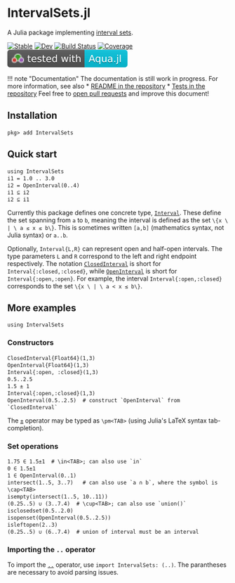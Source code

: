 # IntervalSets.jl

A Julia package implementing [interval sets](https://en.wikipedia.org/wiki/Interval_(mathematics)).

[![Stable](https://img.shields.io/badge/docs-stable-blue.svg)](https://JuliaMath.github.io/IntervalSets.jl/stable)
[![Dev](https://img.shields.io/badge/docs-dev-blue.svg)](https://JuliaMath.github.io/IntervalSets.jl/dev)
[![Build Status](https://github.com/JuliaMath/IntervalSets.jl/workflows/CI/badge.svg)](https://github.com/JuliaMath/IntervalSets.jl/actions)
[![Coverage](https://codecov.io/gh/JuliaMath/IntervalSets.jl/branch/master/graph/badge.svg)](https://codecov.io/gh/JuliaMath/IntervalSets.jl)
[![Aqua QA](https://raw.githubusercontent.com/JuliaTesting/Aqua.jl/master/badge.svg)](https://github.com/JuliaTesting/Aqua.jl)

!!! note "Documentation"
    The documentation is still work in progress.
    For more information, see also
    * [README in the repository](https://github.com/JuliaMath/IntervalSets.jl)
    * [Tests in the repository](https://github.com/JuliaMath/IntervalSets.jl/tree/master/test)
    Feel free to [open pull requests](https://github.com/JuliaMath/IntervalSets.jl/pulls) and improve this document!

## Installation
```
pkg> add IntervalSets
```

## Quick start

```@repl
using IntervalSets
i1 = 1.0 .. 3.0
i2 = OpenInterval(0..4)
i1 ⊆ i2
i2 ⊆ i1
```

Currently this package defines one concrete type, [`Interval`](@ref).
These define the set spanning from `a` to `b`, meaning the interval is defined as the set ``\{x \ | \ a ≤ x ≤ b\}``.
This is sometimes written ``[a,b]`` (mathematics syntax, not Julia syntax) or ``a..b``.

Optionally, `Interval{L,R}` can represent open and half-open intervals.
The type parameters `L` and `R` correspond to the left and right endpoint respectively.
The notation [`ClosedInterval`](@ref) is short for `Interval{:closed,:closed}`,
while [`OpenInterval`](@ref) is short for `Interval{:open,:open}`.
For example, the interval `Interval{:open,:closed}` corresponds to the set ``\{x \ | \ a < x ≤ b\}``.

## More examples

```@setup more
using IntervalSets
```

### Constructors
```@repl more
ClosedInterval{Float64}(1,3)
OpenInterval{Float64}(1,3)
Interval{:open, :closed}(1,3)
0.5..2.5
1.5 ± 1
Interval{:open,:closed}(1,3)
OpenInterval(0.5..2.5)  # construct `OpenInterval` from `ClosedInterval`
```

The [`±`](@ref) operator may be typed as `\pm<TAB>` (using Julia's LaTeX syntax tab-completion).

### Set operations

```@repl
1.75 ∈ 1.5±1  # \in<TAB>; can also use `in`
0 ∈ 1.5±1
1 ∈ OpenInterval(0..1)
intersect(1..5, 3..7)   # can also use `a ∩ b`, where the symbol is \cap<TAB>
isempty(intersect(1..5, 10..11))
(0.25..5) ∪ (3..7.4)  # \cup<TAB>; can also use `union()`
isclosedset(0.5..2.0)
isopenset(OpenInterval(0.5..2.5))
isleftopen(2..3)
(0.25..5) ∪ (6..7.4)  # union of interval must be an interval
```

### Importing the `..` operator

To import the [`..`](@ref) operator, use `import IntervalSets: (..)`.
The parantheses are necessary to avoid parsing issues.
